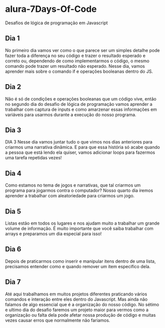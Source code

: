 # alura-7Days-Of-Code
 Desafios de lógica de programação em Javascript

## Dia 1
No primeiro dia vamos ver como o que parece ser um simples detalhe pode fazer toda a diferença no seu código e trazer o resultado esperado e correto ou, dependendo de como implementarmos o código, o mesmo comando pode trazer um resultado não esperado. Nesse dia, vamos aprender mais sobre o comando if e operações booleanas dentro do JS.

## Dia 2
Não é só de condições e operações booleanas que um código vive, então no segundo dia do desafio de lógica de programação vamos aprender a trabalhar com captura de inputs e como amarzenar essas informações em variáveis para usarmos durante a execução do nosso programa.

## Dia 3

DIA 3
Nesse dia vamos juntar tudo o que vimos nos dias anteriores para criarmos uma narrativa dinâmica. E para que essa história só acabe quando a pessoa que está lendo ela quiser, vamos adicionar loops para fazermos uma tarefa repetidas vezes!

## Dia 4
Como estamos no tema de jogos e narrativas, que tal criarmos um programa para jogarmos contra o computador? Nosso quarto dia iremos aprender a trabalhar com aleatoriedade para criarmos um jogo.

## Dia 5
Listas estão em todos os lugares e nos ajudam muito a trabalhar um grande volume de informação. É muito importante que você saiba trabalhar com arrays e preparamos um dia especial para isso!

## Dia 6
Depois de praticarmos como inserir e manipular itens dentro de uma lista, precisamos entender como e quando remover um item especifico dela.

## Dia 7
Até aqui trabalhamos em muitos projetos diferentes praticando vários comandos e interação entre eles dentro do Javascript. Mas ainda não falamos de algo essencial que é a organização do nosso código. No sétimo e ultimo dia do desafio faremos um projeto maior para vermos como a organização ou falta dela pode afetar nossa produção de código e muitas vezes causar erros que normalmente não fariamos.













